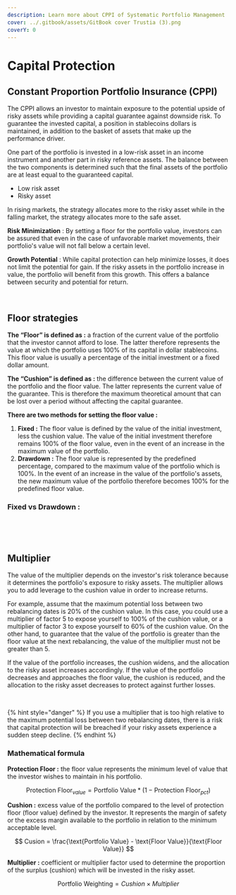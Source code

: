 ```yaml
---
description: Learn more about CPPI of Systematic Portfolio Management
cover: ../.gitbook/assets/GitBook cover Trustia (3).png
coverY: 0
---
```


# Capital Protection

## Constant Proportion Portfolio Insurance (CPPI)

The CPPI allows an investor to maintain exposure to the potential upside of risky assets while providing a capital guarantee against downside risk. To guarantee the invested capital, a position in stablecoins dollars is maintained, in addition to the basket of assets that make up the performance driver.

One part of the portfolio is invested in a low-risk asset in an income instrument and another part in risky reference assets. The balance between the two components is determined such that the final assets of the portfolio are at least equal to the guaranteed capital.

* Low risk asset&#x20;
* Risky asset&#x20;

In rising markets, the strategy allocates more to the risky asset while in the falling market, the strategy allocates more to the safe asset.

**Risk Minimization** : By setting a floor for the portfolio value, investors can be assured that even in the case of unfavorable market movements, their portfolio's value will not fall below a certain level.&#x20;

**Growth Potential** : While capital protection can help minimize losses, it does not limit the potential for gain. If the risky assets in the portfolio increase in value, the portfolio will benefit from this growth. This offers a balance between security and potential for return.

<figure><img src="../.gitbook/assets/Capture d’écran 2023-12-19 à 18.47.06.png" alt=""><figcaption></figcaption></figure>

## Floor strategies

**The “Floor” is defined as :** a fraction of the current value of the portfolio that the investor cannot afford to lose. The latter therefore represents the value at which the portfolio uses 100% of its capital in dollar stablecoins. This floor value is usually a percentage of the initial investment or a fixed dollar amount.

**The “Cushion” is defined as :** the difference between the current value of the portfolio and the floor value. The latter represents the current value of the guarantee. This is therefore the maximum theoretical amount that can be lost over a period without affecting the capital guarantee.

**There are two methods for setting the floor value :**

1. **Fixed :** The floor value is defined by the value of the initial investment, less the cushion value. The value of the initial investment therefore remains 100% of the floor value, even in the event of an increase in the maximum value of the portfolio.&#x20;
2. **Drawdown :** The floor value is represented by the predefined percentage, compared to the maximum value of the portfolio which is 100%. In the event of an increase in the value of the portfolio's assets, the new maximum value of the portfolio therefore becomes 100% for the predefined floor value.

### **Fixed vs Drawdown :**

<figure><img src="../.gitbook/assets/Capture d’écran 2023-11-05 à 21.08.14.png" alt=""><figcaption></figcaption></figure>

<figure><img src="../.gitbook/assets/Capture d’écran 2023-12-19 à 18.44.28.png" alt=""><figcaption></figcaption></figure>

## Multiplier

The value of the multiplier depends on the investor's risk tolerance because it determines the portfolio's exposure to risky assets. The multiplier allows you to add leverage to the cushion value in order to increase returns.

For example, assume that the maximum potential loss between two rebalancing dates is 20% of the cushion value. In this case, you could use a multiplier of factor 5 to expose yourself to 100% of the cushion value, or a multiplier of factor 3 to expose yourself to 60% of the cushion value. On the other hand, to guarantee that the value of the portfolio is greater than the floor value at the next rebalancing, the value of the multiplier must not be greater than 5.

If the value of the portfolio increases, the cushion widens, and the allocation to the risky asset increases accordingly. If the value of the portfolio decreases and approaches the floor value, the cushion is reduced, and the allocation to the risky asset decreases to protect against further losses.

<figure><img src="../.gitbook/assets/Capture d’écran 2023-11-06 à 12.51.50.png" alt=""><figcaption></figcaption></figure>

{% hint style="danger" %}
If you use a multiplier that is too high relative to the maximum potential loss between two rebalancing dates, there is a risk that capital protection will be breached if your risky assets experience a sudden steep decline.
{% endhint %}

### Mathematical formula

**Protection Floor :** the floor value represents the minimum level of value that the investor wishes to maintain in his portfolio.

$$
\text{Protection Floor}_{value} = \text{Portfolio Value} * (1- \text{Protection Floor}_{pct})
$$

**Cushion :** excess value of the portfolio compared to the level of protection floor (floor value) defined by the investor. It represents the margin of safety or the excess margin available to the portfolio in relation to the minimum acceptable level.

$$
Cusion = \frac{\text{Portfolio Value} - \text{Floor Value}}{\text{Floor Value}}
$$

**Multiplier :** coefficient or multiplier factor used to determine the proportion of the surplus (cushion) which will be invested in the risky asset.

$$
\text{Portfolio Weighting} = Cushion \times Multiplier
$$

<figure><img src="../.gitbook/assets/Capture d’écran 2023-12-19 à 18.42.18.png" alt=""><figcaption></figcaption></figure>
